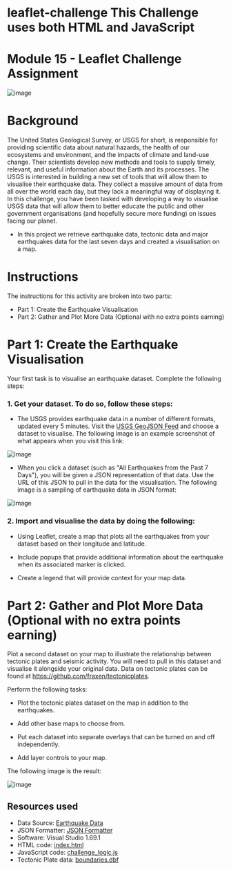 # leaflet-challenge This Challenge uses both **HTML** and **JavaScript** 
# Module 15 - Leaflet Challenge Assignment

![image](https://user-images.githubusercontent.com/112173540/212465530-cddf344b-fcc5-47bd-93b7-584b1c08b7f9.png)

# Background
The United States Geological Survey, or USGS for short, is responsible for providing scientific data about natural hazards, the health of our ecosystems and environment, and the impacts of climate and land-use change. Their scientists develop new methods and tools to supply timely, relevant, and useful information about the Earth and its processes.
The USGS is interested in building a new set of tools that will allow them to visualise their earthquake data. They collect a massive amount of data from all over the world each day, but they lack a meaningful way of displaying it. In this challenge, you have been tasked with developing a way to visualise USGS data that will allow them to better educate the public and other government organisations (and hopefully secure more funding) on issues facing our planet.

- In this project we retrieve earthquake data, tectonic data and major earthquakes data for the last seven days and created a visualisation on a map.
# Instructions
The instructions for this activity are broken into two parts:
  - Part 1: Create the Earthquake Visualisation
  - Part 2: Gather and Plot More Data (Optional with no extra points earning)
  
# Part 1: Create the Earthquake Visualisation
Your first task is to visualise an earthquake dataset. Complete the following steps:

### 1. Get your dataset. To do so, follow these steps:
   - The USGS provides earthquake data in a number of different formats, updated every 5 minutes. Visit the <a href="https://earthquake.usgs.gov/earthquakes/feed/v1.0/geojson.php">USGS GeoJSON Feed</a> and choose a dataset to visualise. The following image is an example screenshot of what appears when you visit this link:
    
  ![image](https://user-images.githubusercontent.com/112173540/212465948-637b4bf7-98ef-4505-a9d7-d3822ab2922c.png)

   - When you click a dataset (such as "All Earthquakes from the Past 7 Days"), you will be given a JSON representation of that data. Use the URL of this JSON to pull in the data for the visualisation. The following image is a sampling of earthquake data in JSON format:
    
   ![image](https://user-images.githubusercontent.com/112173540/212465987-dccc287d-531d-411b-908e-eb48e81f7499.png)

### 2.  Import and visualise the data by doing the following:

   - Using Leaflet, create a map that plots all the earthquakes from your dataset based on their longitude and latitude.
  
   - Include popups that provide additional information about the earthquake when its associated marker is clicked.

   - Create a legend that will provide context for your map data.

# Part 2: Gather and Plot More Data (Optional with no extra points earning) 
Plot a second dataset on your map to illustrate the relationship between tectonic plates and seismic activity. You will need to pull in this dataset and visualise it alongside your original data. Data on tectonic plates can be found at https://github.com/fraxen/tectonicplates.  

Perform the following tasks:

- Plot the tectonic plates dataset on the map in addition to the earthquakes.

- Add other base maps to choose from.

- Put each dataset into separate overlays that can be turned on and off independently.

- Add layer controls to your map.

The following image is the result:

![image](https://user-images.githubusercontent.com/112173540/212466686-8dbe5a1d-66cc-4db5-bc62-34a42c0debd3.png)

## Resources used
- Data Source: <a href="https://earthquake.usgs.gov/earthquakes/feed/v1.0/geojson.php">Earthquake Data</a>
- JSON Formatter: <a href="https://jsonformatter.org/">JSON Formatter</a>
- Software: Visual Studio 1.69.1 
- HTML code: <a href="https://github.com/GILEV0/leaflet-challenge/blob/main/index.html" target="_blank">index.html</a>
- JavaScript code:  <a href="https://github.com/GILEV0/leaflet-challenge/blob/main/static/js/logic.js" target="_blank">challenge_logic.js</a>
- Tectonic Plate data: <a href="https://github.com/fraxen/tectonicplates/blob/master" target="_blank">boundaries.dbf</a>
